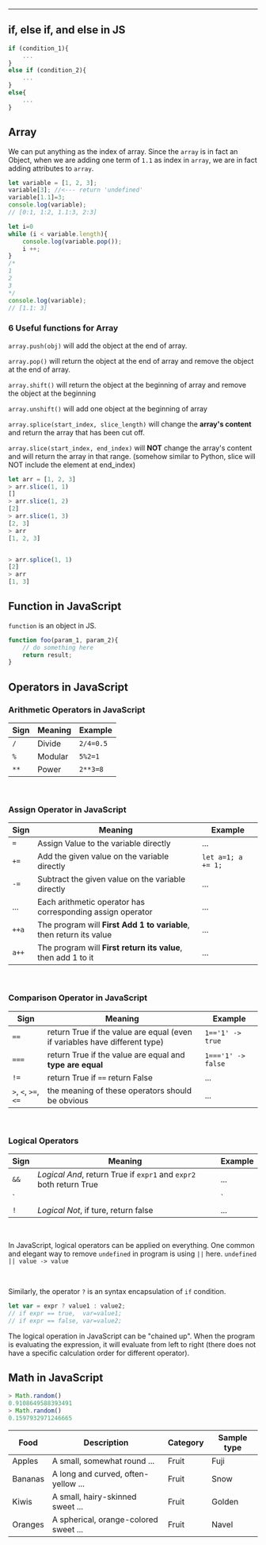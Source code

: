 
---

## if, else if, and else in JS

```javascript
if (condition_1){
	...
}
else if (condition_2){
    ...
}
else{
    ...
}
```

## Array

We can put anything as the index of array. Since the `array` is in fact an Object, when we are adding one term of `1.1` as index in `array`, we are in fact adding attributes to `array`.

```javascript
let variable = [1, 2, 3];
variable[3]; //<--- return 'undefined'
variable[1.1]=3;
console.log(variable);
// [0:1, 1:2, 1.1:3, 2:3]

let i=0
while (i < variable.length){
    console.log(variable.pop());
    i ++;
}
/*
1
2
3
*/
console.log(variable);
// [1.1: 3]
```

### 6 Useful functions for Array

`array.push(obj)` will add the object at the end of array.

`array.pop()` will return the object at the end of array and remove the object at the end of array.



`array.shift()` will return the object at the beginning of array and remove the object at the beginning

`array.unshift()` will add one object at the beginning of array



`array.splice(start_index, slice_length)` will change the **array's content** and return the array that has been cut off.

`array.slice(start_index, end_index)` will **NOT** change the array's content and will return the array in that range. (somehow similar to Python, slice will NOT include the element at end_index)

```javascript
let arr = [1, 2, 3]
> arr.slice(1, 1)
[]
> arr.slice(1, 2)
[2]
> arr.slice(1, 3)
[2, 3]
> arr
[1, 2, 3]


> arr.splice(1, 1)
[2]
> arr
[1, 3]
```



## Function in JavaScript

`function`  is an object in JS.

```javascript
function foo(param_1, param_2){
    // do something here
    return result;
}
```

## Operators in JavaScript
### Arithmetic Operators in JavaScript

|Sign|Meaning|Example|
|-------|-------|-------|
|`/`|Divide|`2/4=0.5`|
|`%`|Modular|`5%2=1`|
|`**`|Power|`2**3=8`|

<br>

### Assign Operator in JavaScript

|Sign|Meaning|Example|
|-------|-------|-------|
|`=`|Assign Value to the variable directly|...|
|`+=`|Add the given value on the variable directly|`let a=1; a += 1;`|
|`-=`|Subtract the given value on the variable directly|...|
|...|Each arithmetic operator has corresponding assign operator|...|
|`++a`|The program will **First Add 1 to variable**, then return its value|...|
|`a++`|The program will **First return its value**, then add 1 to it|...|

<br>

### Comparison Operator in JavaScript

|Sign|Meaning|Example|
|-------|-------|-------|
|`==`|return True if the value are equal (even if variables have different type)|`1=='1' -> true`|
|`===`|return True if the value are equal and **type are equal**|`1==='1' -> false`|
|`!=`|return True if `==` return False|...|
|`>`, `<`, `>=`, `<=`|the meaning of these operators should be obvious|...|

<br>

### Logical Operators

|Sign|Meaning|Example|
|-------|-------|-------|
|`&&`| *Logical And*, return True if `expr1` and `expr2` both return True |...|
|`||`| *Logical Or*, return True if either `expr1` or `expr2` is True|...|
|`!`| *Logical Not*, if ture, return false|...|

<br>

In JavaScript, logical operators can be applied on everything. One common and elegant way to remove `undefined` in program is using `||` here. `undefined || value -> value`

<br>

Similarly, the operator `?` is an syntax encapsulation of `if` condition. 
```javascript
let var = expr ? value1 : value2;
// if expr == true,  var=value1;
// if expr == false, var=value2;
```
The logical operation in JavaScript can be "chained up". When the program is evaluating the expression, it will evaluate from left to right (there does not have a specific calculation order for different operator).

## Math in JavaScript
```javascript
> Math.random()
0.9108649588393491
> Math.random()
0.1597932971246665
```

<div class="datatable-begin"></div>

Food    | Description                           | Category | Sample type
------- | ------------------------------------- | -------- | -----------
Apples  | A small, somewhat round ...           | Fruit    | Fuji
Bananas | A long and curved, often-yellow ...   | Fruit    | Snow
Kiwis   | A small, hairy-skinned sweet ...      | Fruit    | Golden
Oranges | A spherical, orange-colored sweet ... | Fruit    | Navel

<div class="datatable-end"></div>